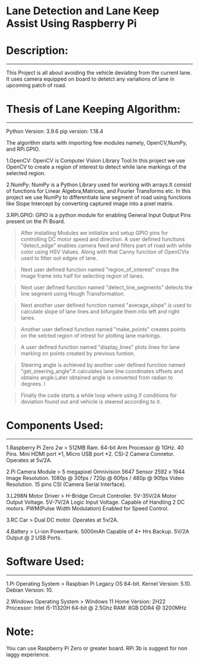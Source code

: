 # Lane Detection and Lane Keep Assist Using Raspberry Pi
	
# Description:
  -----------

This Project is all about avoiding the vehicle deviating from the current lane. 
It uses camera equipped on board to detetct any variations of lane in upcoming patch of road.

# Thesis of Lane Keeping Algorithm:
 --------------------------------
Python Version: 3.9.6
pip version: 1.18.4

The algorithm starts with importing few modules namely, OpenCV,NumPy, and RPi.GPIO.

1.OpenCV: OpenCV is Computer Vision Library Tool.In this project we use OpenCV to create a region of interest to detect while lane markings 
of the selected region.

2.NumPy: NumPy is a Python Library used for working with arrays.It consist of functions for Linear Algebra,Matrices, and Fourier Transforms etc.
In this project we use NumPy to differentiate lane segment of road using functions like Slope Intercept by converting captured image into a pixel matrix.

3.RPi.GPIO: GPIO is a python module for enabling General Input Output Pins present on the Pi Board. 

> After installing Modules we initialize and setup GPIO pins for controlling DC motor speed and direction. A user defined functions "detect_edge" enables camera feed and filters part of road with white color using HSV Values.
Along with that Canny function of OpenCVis used to filter out edges of lane.

> Next user defined function named "region_of_interest" crops the image frame into half for selecting region of lanes.

>Next user defined function named "detect_line_segments" detects the line segment using Hough Transformation.

>Next another user defined function named "average_slope" is used to calculate slope of lane lines and bifurgate them into left and right lanes.

>Another user defined function named "make_points" creates points on the selcted region of intrest for plotting lane markings.

>A user defined function named "display_lines" plots lines for lane marking on points created by previous funtion.

>Steering angle is achieved by another user defined function named "get_steering_angle".It calculates lane line coordinates offsets and obtains angle.Later 
obtained angle is converted from radian to degrees. I

>Finally the code starts a while loop where using if conditions for deviation found out and vehicle is steered according to it.

# Components Used:
 ---------------

1.Raspberry Pi Zero 2w > 
512MB Ram.
64-bit Arm Processor @ 1GHz.
40 Pins.
Mini HDMI port *1, Micro USB port *2.
CSI-2 Camera Connetor.
Operates at 5v/2A.
						 
2.Pi Camera Module > 
5 megapixel Omnivision 5647 Sensor
2592 x 1944 Image Resolution.
1080p @ 30fps / 720p @ 60fps / 480p @ 90fps Video Resolution.
15 pins CSI (Camera Serial Interface).
						 
3.L298N Motor Driver > 
H-Bridge Circuit Controller.
5V-35V/2A Motor Output Voltage.
5V-7V/2A  Logic Input Voltage.
Capable of Handling 2 DC motors.
PWM(Pulse Width Modulation) Enabled for Speed Control.
						 
3.RC Car > 
Dual DC motor.
Operates at 5v/2A.
						 
4.Battery > 
Li-ion Powerbank.
5000mAh Capable of 4+ Hrs Backup.
5V/2A Output @ 2 USB Ports.


# Software Used:
 -------------

1.Pi Operating System > 
Raspbian Pi Legacy OS 64-bit. 
Kernel Version: 5.10.
Debian Version: 10.
						
2.Windows Operating System > 
Windows 11 Home
Version: 2H22
Processor: Intel i5-11320H 64-bit @ 2.5Ghz
RAM: 8GB DDR4 @ 3200MHz
							 

# Note: 
You can use Raspberry Pi Zero or greater board. RPi 3b is suggest for non laggy experience.

						 
